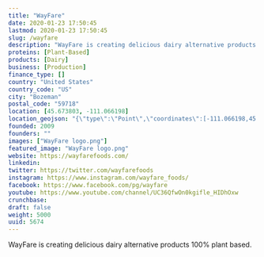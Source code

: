 ```yaml
---
title: "WayFare"
date: 2020-01-23 17:50:45
lastmod: 2020-01-23 17:50:45
slug: /wayfare
description: "WayFare is creating delicious dairy alternative products 100% plant based."
proteins: [Plant-Based]
products: [Dairy]
business: [Production]
finance_type: []
country: "United States"
country_code: "US"
city: "Bozeman"
postal_code: "59718"
location: [45.673803, -111.066198]
location_geojson: "{\"type\":\"Point\",\"coordinates\":[-111.066198,45.673803]}"
founded: 2009
founders: ""
images: ["WayFare logo.png"]
featured_image: "WayFare logo.png"
website: https://wayfarefoods.com/
linkedin: 
twitter: https://twitter.com/wayfarefoods
instagram: https://www.instagram.com/wayfare_foods/
facebook: https://www.facebook.com/pg/wayfare
youtube: https://www.youtube.com/channel/UC36QfwOn0kgifle_HIDhOxw
crunchbase: 
draft: false
weight: 5000
uuid: 5674
---
```

WayFare is creating delicious dairy alternative products 100% plant based.
